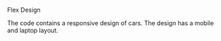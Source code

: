 
Flex Design

The code contains a responsive design of cars.
The design has a mobile and laptop layout.

